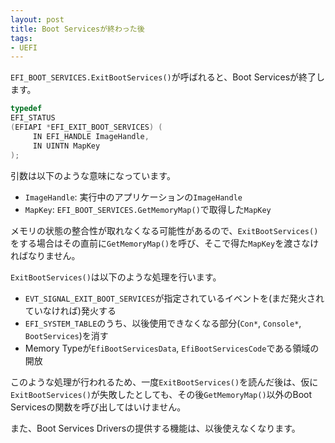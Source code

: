 ```yaml
---
layout: post
title: Boot Servicesが終わった後
tags:
- UEFI
---
```


`EFI_BOOT_SERVICES.ExitBootServices()`が呼ばれると、Boot Servicesが終了します。

```c
typedef
EFI_STATUS
(EFIAPI *EFI_EXIT_BOOT_SERVICES) (
     IN EFI_HANDLE ImageHandle,
     IN UINTN MapKey
);
```

引数は以下のような意味になっています。

+ `ImageHandle`: 実行中のアプリケーションの`ImageHandle`
+ `MapKey`: `EFI_BOOT_SERVICES.GetMemoryMap()`で取得した`MapKey`

メモリの状態の整合性が取れなくなる可能性があるので、`ExitBootServices()`をする場合はその直前に`GetMemoryMap()`を呼び、そこで得た`MapKey`を渡さなければなりません。

`ExitBootServices()`は以下のような処理を行います。

+ `EVT_SIGNAL_EXIT_BOOT_SERVICES`が指定されているイベントを(まだ発火されていなければ)発火する
+ `EFI_SYSTEM_TABLE`のうち、以後使用できなくなる部分(`Con*`, `Console*`, `BootServices`)を消す
+ Memory Typeが`EfiBootServicesData`, `EfiBootServicesCode`である領域の開放

このような処理が行われるため、一度`ExitBootServices()`を読んだ後は、仮に`ExitBootServices()`が失敗したとしても、その後`GetMemoryMap()`以外のBoot Servicesの関数を呼び出してはいけません。

また、Boot Services Driversの提供する機能は、以後使えなくなります。

